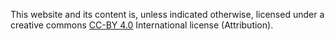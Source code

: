 This website and its content is, unless indicated otherwise, licensed under a creative commons
[CC-BY 4.0](http://creativecommons.org/licenses/by/4.0/) International license (Attribution).
